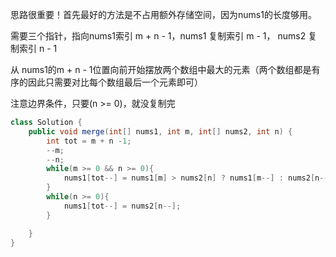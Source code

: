 思路很重要！首先最好的方法是不占用额外存储空间，因为nums1的长度够用。

需要三个指针，指向nums1索引 m + n - 1，nums1 复制索引 m - 1， nums2 复制索引 n - 1

从 nums1的m + n - 1位置向前开始摆放两个数组中最大的元素（两个数组都是有序的因此只需要对比每个数组最后一个元素即可）

注意边界条件，只要(n >= 0)，就没复制完


```Java
class Solution {
    public void merge(int[] nums1, int m, int[] nums2, int n) {
        int tot = m + n -1;
        --m;
        --n;
        while(m >= 0 && n >= 0){
            nums1[tot--] = nums1[m] > nums2[n] ? nums1[m--] : nums2[n--];
        }
        while(n >= 0){
            nums1[tot--] = nums2[n--];
        }

    }
}
```
